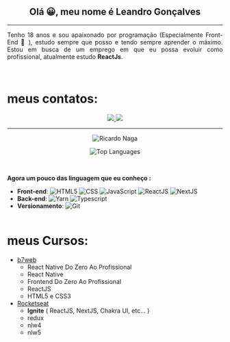<!-- Description -->
## <div align="center">Olá 😀, meu nome é **Leandro Gonçalves**</div>

<hr/>

<div align="justify">
Tenho 18 anos e sou apaixonado por programação (Especialmente Front-End 🧡 ), estudo sempre que posso e tendo sempre aprender o máximo. Estou em busca de um emprego em que eu possa evoluir como profissional, atualmente estudo <strong>ReactJs</strong>.
<br><br><br>

 <!-- Contacts -->

# meus contatos:
<div align="center">
  <a
    href="mailto:leandrogoncalvesprofissional@hotmail.com" target="_blank"
  >
    <img src="https://img.shields.io/badge/-Email-000?style=for-the-badge"/>
  </a>
  <a
    href="https://www.linkedin.com/in/leandro-gonçalves-277371208/" target="_blank"
  >
    <img src="https://img.shields.io/badge/-LinkedIn-0e76a8?style=for-the-badge"/>
  </a>
  
  

<hr/>



<!-- GitHub Stats -->
![Ricardo Naga](https://github-readme-stats.vercel.app/api?username=leandro-goncalves&theme=chartreuse-dark&show_icons=true)


![Top Languages](https://github-readme-stats.vercel.app/api/top-langs/?username=leandro-goncalves&theme=dark&layout=compact&card_width=445)
</div>

<!-- Skills -->
<br>

**Agora um pouco das linguagem que eu conheço :**
- **Front-end**: ![HTML5](https://img.shields.io/badge/-HTML5-333333?style=flat&logo=HTML5) ![CSS](https://img.shields.io/badge/-CSS-333333?style=flat&logo=CSS3&logoColor=1572B6) ![JavaScript](https://img.shields.io/badge/-JavaScript-333333?style=flat&logo=javascript) ![ReactJS](https://img.shields.io/badge/-React-333333?style=flat&logo=react) ![NextJS](https://img.shields.io/badge/-Next-333333?style=flat&logo=Next.js)
- **Back-end**: ![Yarn](https://img.shields.io/badge/-Yarn-333333?style=flat&logo=yarn&logoColor=007ACC) ![Typescript](https://img.shields.io/badge/-Typescript-333333?style=flat&logo=typescript)  
- **Versionamento**: ![Git](https://img.shields.io/badge/-Git-333333?style=flat&logo=git)
<br/><br/>

# meus Cursos:
  - [b7web](https://b7web.com.br)
    - React Native Do Zero Ao Profissional
    - React Native
    - Frontend Do Zero Ao Profissional
    - ReactJS
    - HTML5 e CSS3
  - [Rocketseat](rocketseat.com.br)
    - **Ignite** ( ReactJS, NextJS, Chakra UI, etc... )
    - redux
    - nlw4
    - nlw5
